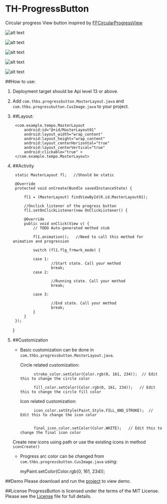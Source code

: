 TH-ProgressButton
============
Circular progress View button inspired by [FFCircularProgressView](https://github.com/elbryan/FFCircularProgressView)

![alt text](https://github.com/Vyshakh-K/TH-ProgressButton/blob/master/screenshots/progressshot1.png "Start state")

![alt text](https://github.com/Vyshakh-K/TH-ProgressButton/blob/master/screenshots/progressshot2.png "Running state")

![alt text](https://github.com/Vyshakh-K/TH-ProgressButton/blob/master/screenshots/progressshot3.png "Progress state")

![alt text](https://github.com/Vyshakh-K/TH-ProgressButton/blob/master/screenshots/progressshot4.png "End state")

![alt text](https://github.com/Vyshakh-K/TH-ProgressButton/blob/master/ProgressButton.gif "Progress Button")

##How to use:
1. Deployment target should be Api level 13 or above.

2. Add `com.thbs.progressbutton.MasterLayout.java` and `com.thbs.progressbutton.CusImage.java` to your project.
  
  
3. ##Layout:
                       
        <com.example.tempo.MasterLayout
            android:id="@+id/MasterLayout01"
            android:layout_width="wrap_content"
            android:layout_height="wrap_content"
            android:layout_centerHorizontal="true"
            android:layout_centerVertical="true"
            android:clickable="true" >
        </com.example.tempo.MasterLayout>
 



4. ##Activity
                       
        static MasterLayout fl;   //Should be static
        
        @Override
        protected void onCreate(Bundle savedInstanceState) {
            
            fl1 = (MasterLayout) findViewById(R.id.MasterLayout01);
            
            //Onclick listener of the progress button
    	    fl1.setOnClickListener(new OnClickListener() {
    		
			@Override
			public void onClick(View v) {
				// TODO Auto-generated method stub

				fl1.animation();   //Need to call this method for animation and progression
                
				switch (fl1.flg_frmwrk_mode) {
                
				case 1:
						//Start state. Call your method
						break;
				case 2:
					
						//Running state. Call your method
						break;
					
				case 3:
					
					    //End state. Call your method
						break;
				}	
			}
		});
    }
            

4. ##Customization
    
    - Basic customization can be done in `com.thbs.progressbutton.MasterLayout.java`.
        
        Circle related customization:
        
                stroke_color.setColor(Color.rgb(0, 161, 234));  // Edit this to change the circle color

                fill_color.setColor(Color.rgb(0, 161, 234));   // Edit this to change the circle fill color
           
           
        Icon related customization:
        
                icon_color.setStyle(Paint.Style.FILL_AND_STROKE);  // Edit this to change the icon color
           
           
                final_icon_color.setColor(Color.WHITE);   // Edit this to change the final icon color
           
    
    
    Create new icons using path or use the existing icons in method `iconCreate()`
        
        

    - Progress arc color can be changed from `com.thbs.progressbutton.CusImage.java` using:
        
        
        
        myPaint.setColor(Color.rgb(0, 161, 234));    
    

##Demo
    Please download and run the [project](https://github.com/Vyshakh-K/TH-ProgressButton) to view demo.

##License
ProgressButton is licensed under the terms of the MIT License. Please see the [License](https://github.com/Vyshakh-K/TH-ProgressButton/blob/master/LICENSE) file for full details.
